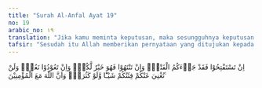 ```yaml
---
title: "Surah Al-Anfal Ayat 19"
no: 19
arabic_no: ١٩
translation: "Jika kamu meminta keputusan, maka sesungguhnya keputusan telah datang kepadamu; dan jika kamu berhenti (memusuhi Rasul), maka itulah yang lebih baik bagimu; dan jika kamu kembali, niscaya Kami kembali (memberi pertolongan); dan pasukanmu tidak akan dapat menolak sesuatu bahaya sedikit pun darimu, biarpun dia jumlahnya (pasukan) banyak. Sungguh, Allah beserta orang-orang beriman."
tafsir: "Sesudah itu Allah memberikan pernyataan yang ditujukan kepada orang-orang musyrikin bahwa apabila mereka ingin mencari keputusan mana di antara kedua bala tentara yang paling unggul dan paling mendapat petunjuk sehingga memperoleh kemenangan, maka jelaslah yang mendapat kemenangan gilang-gemilang itulah pasukan yang paling unggul dan paling mendapat petunjuk.\n\nPernyataan ini adalah merupakan ejekan terhadap orang-orang musyrikin karena pada akhir pertempuran Perang Badar kemenangan jelas diperoleh oleh kaum Muslimin, sedangkan mereka kaum musyrikin mengalami kehancuran dan kekalahan.\n\nPernyataan ini berlaku pada setiap waktu dan tempat, di mana saja dan kapan saja terjadi pergolakan di antara dua golongan maka kemenangan tentu akan diperoleh oleh golongan yang berdiri atas prinsip-prinsip yang benar.\n\nKemudian Allah menyeru orang-orang musyrikin bahwa apabila mereka setelah menderita kekalahan dalam Perang Badar itu berhenti dari memusuhi Muhammad saw dan pengikut-pengikutnya, maka sebenarnya hal itu lebih baik buat mereka.\n\nTawaran itu dikemukakan Allah kepada mereka karena mereka telah mengalami pahit getirnya peperangan. Dari pengalaman itu mereka telah melihat kenyataan bahwa betapa pun kuatnya dan betapa pun banyaknya jumlah pasukan yang mereka kerahkan serta perlengkapan perang yang mereka andalkan, namun akhirnya mereka mengalami kekalahan juga.\n\nApabila mereka itu membangkang seruan ini dan kembali memusuhi serta memerangi Rasul dan pengikut-pengikutnya, maka kenyataan yang mereka alami itu akan terulang kembali, yaitu Allah kembali memberi pertolongan-Nya kepada Rasulullah saw.\n\nAllah menegaskan bahwa angkatan perang kaum musyrikin betapa pun kuatnya, tidak akan dapat menolak bencana malapetaka yang akan ditimpakan oleh Allah kepada mereka. Hal ini menunjukkan bahwa jumlah tentara yang banyak tidak selalu menentukan jalannya peperangan, terkecuali jumlah yang banyak itu disertai dengan kekuatan jiwa dan kepercayaan kepada Allah Azza wa Jalla.\n\nBetapa pun gigihnya Abu Jahal dan pengikut-pengikutnya untuk mengalahkan kaum Muslimin dalam Perang Badar mereka tidak juga berhasil sebagaimana diterangkan oleh Hadis yang diriwayatkan oleh Ahmad dan an-Nasai:\n\n\"Ya Allah siapa di antara kami yang telah memutuskan tali persaudaraan dan membawa sesuatu agama yang tidak dikenal, maka hancurkanlah ia sebelum terbitnya fajar, maka yang demikian itu adalah sebagai permintaan kemenangan dari padanya (untuk Rasulullah). (Riwayat Ahmad dan an-Nasai).\n\nMenurut riwayat as-Suddi yang berasal dari Mujahid, diceritakan bahwa sebelum pasukan Quraisy berangkat ke medan perang mereka berdoa :\n\nOrang-orang musyrikin pada waktu keluar dari kota Mekah menuju Badar, telah memegang tirai Kabah kemudian mereka memohon kemenangan kepada Allah dan berkata: \"Aduhai Tuhan berilah kemenangan kepada pasukan yang paling tinggi (derajatnya) kepada golongan yang paling mulia dan kepada kiblat yang paling baik.\" Maka turunlah ayat: Jika kamu (orang musyrikin) mencari keputusan."
---
```

اِنْ تَسْتَفْتِحُوْا فَقَدْ جَاۤءَكُمُ الْفَتْحُۚ وَاِنْ تَنْتَهُوْا فَهُوَ خَيْرٌ لَّكُمْۚ وَاِنْ تَعُوْدُوْا نَعُدْۚ وَلَنْ تُغْنِيَ عَنْكُمْ فِئَتُكُمْ شَيْـًٔا وَّلَوْ كَثُرَتْۙ وَاَنَّ اللّٰهَ مَعَ الْمُؤْمِنِيْنَ ࣖ 